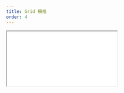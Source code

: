 ```yaml
---
title: Grid 栅格
order: 4
---
```


<Iframe src="//mc.fusion.design/demos/comp_groups/@alifd/next/grid?theme=@alifd/theme-2@0.2.4&bgColor=%23ffffff" />
